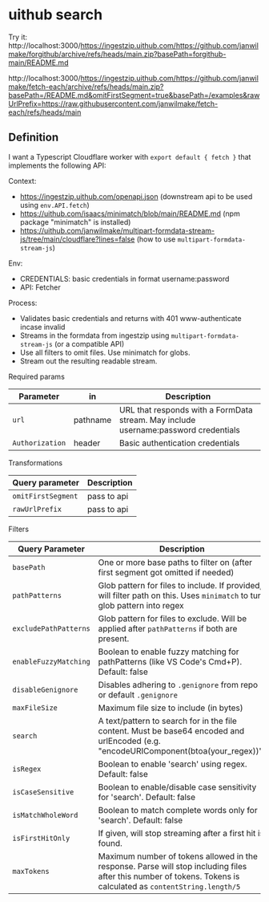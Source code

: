 # uithub search

Try it: http://localhost:3000/https://ingestzip.uithub.com/https://github.com/janwilmake/forgithub/archive/refs/heads/main.zip?basePath=forgithub-main/README.md

http://localhost:3000/https://ingestzip.uithub.com/https://github.com/janwilmake/fetch-each/archive/refs/heads/main.zip?basePath=/README.md&omitFirstSegment=true&basePath=/examples&rawUrlPrefix=https://raw.githubusercontent.com/janwilmake/fetch-each/refs/heads/main

## Definition

I want a Typescript Cloudflare worker with `export default { fetch }` that implements the following API:

Context:

- https://ingestzip.uithub.com/openapi.json (downstream api to be used using `env.API.fetch`)
- https://uithub.com/isaacs/minimatch/blob/main/README.md (npm package "minimatch" is installed)
- https://uithub.com/janwilmake/multipart-formdata-stream-js/tree/main/cloudflare?lines=false (how to use `multipart-formdata-stream-js`)

Env:

- CREDENTIALS: basic credentials in format username:password
- API: Fetcher

Process:

- Validates basic credentials and returns with 401 www-authenticate incase invalid
- Streams in the formdata from ingestzip using `multipart-formdata-stream-js` (or a compatible API)
- Use all filters to omit files. Use minimatch for globs.
- Stream out the resulting readable stream.

Required params

| Parameter       | in       | Description                                                                         |
| --------------- | -------- | ----------------------------------------------------------------------------------- |
| `url`           | pathname | URL that responds with a FormData stream. May include username:password credentials |
| `Authorization` | header   | Basic authentication credentials                                                    |

Transformations

| Query parameter    | Description |
| ------------------ | ----------- |
| `omitFirstSegment` | pass to api |
| `rawUrlPrefix`     | pass to api |

Filters

| Query Parameter       | Description                                                                                                                                                     |
| --------------------- | --------------------------------------------------------------------------------------------------------------------------------------------------------------- |
| `basePath`            | One or more base paths to filter on (after first segment got omitted if needed)                                                                                 |
| `pathPatterns`        | Glob pattern for files to include. If provided, will filter path on this. Uses `minimatch` to turn glob pattern into regex                                      |
| `excludePathPatterns` | Glob pattern for files to exclude. Will be applied after `pathPatterns` if both are present.                                                                    |
| `enableFuzzyMatching` | Boolean to enable fuzzy matching for pathPatterns (like VS Code's Cmd+P). Default: false                                                                        |
| `disableGenignore`    | Disables adhering to `.genignore` from repo or default `.genignore`                                                                                             |
| `maxFileSize`         | Maximum file size to include (in bytes)                                                                                                                         |
| `search`              | A text/pattern to search for in the file content. Must be base64 encoded and urlEncoded (e.g. "encodeURIComponent(btoa(your_regex))")                           |
| `isRegex`             | Boolean to enable 'search' using regex. Default: false                                                                                                          |
| `isCaseSensitive`     | Boolean to enable/disable case sensitivity for 'search'. Default: false                                                                                         |
| `isMatchWholeWord`    | Boolean to match complete words only for 'search'. Default: false                                                                                               |
| `isFirstHitOnly`      | If given, will stop streaming after a first hit is found.                                                                                                       |
| `maxTokens`           | Maximum number of tokens allowed in the response. Parse will stop including files after this number of tokens. Tokens is calculated as `contentString.length/5` |
